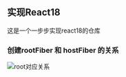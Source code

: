 ## 实现React18
这是一个一步步实现react18的仓库


### 创建rootFiber 和 hostFiber 的关系
![root对应关系](https://webvoobssdl.kugou.com/0b081e0dce034ca8f7acff8d049970cf.png)
